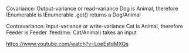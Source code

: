 Covariance: Output-variance or read-variance
  Dog is Animal, therefore IEnumerable<Dog> is IEnumerable<Animal>
  .get() returns a Dog/Animal

Contravariance: Input-variance or write-variance
  Cat is Animal, therefore Feeder<Animal> is Feeder<Cat>
  .feed(me: Cat/Animal) takes an input


https://www.youtube.com/watch?v=LoeEstgMXQs